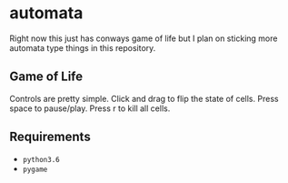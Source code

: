# automata
Right now this just has conways game of life but I plan on sticking more automata type things in this repository.

## Game of Life
Controls are pretty simple. Click and drag to flip the state of cells. Press space to pause/play. Press r to kill all cells.

## Requirements
* `python3.6`
* `pygame`
